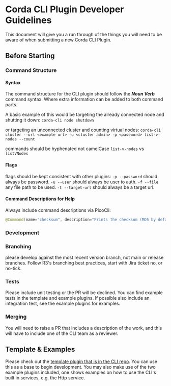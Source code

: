 # Corda CLI Plugin Developer Guidelines
This document will give you a run through of the things you will need to be aware of when submitting a new Corda CLI Plugin. 

## Before Starting

### Command Structure
#### Syntax
The command structure for the CLI plugin should follow the ***Noun Verb*** command syntax. Where extra information can be added to both command parts.

A basic example of this would be targeting the already connected node and shutting it down:
`corda-cli node shutdown`

or targeting an unconnected cluster and counting virtual nodes:
`corda-cli cluster --url <example url> -u <cluster admin> -p <password> list-v-nodes --count`

commands should be hyphenated not camelCase
`list-v-nodes` vs `listVNodes`

#### Flags
flags should be kept consistent with other plugins:
`-p --password` should always be password.
`-u --user` should always be user to auth.
`-f --file` any file path to be used.
`-t --target-url` should always be a target url.

#### Command Descriptions for Help
Always include command descriptions via PicoCli:
```kotlin
@Command(name="checksum", description="Prints the checksum (MD5 by default) of a file to STDOUT.")
```

### Development

### Branching
please develop against the most recent version branch, not main or release branches. Follow R3's branching best practices, start with Jira ticket no, or no-tick.

### Tests
Please include unit testing or the PR will be declined. You can find example tests in the template and example plugins.
If possible also include an integration test, see the example plugins for examples. 

### Merging
You will need to raise a PR that includes a description of the work, and this will have to include one of the CLI team as a reviewer. 

## Template & Examples

Please check out the [template plugin that is in the CLI repo](https://github.com/corda/corda-cli-plugin-host/tree/main/plugins). You can use this as a base to begin development. You may also make use of the two example plugins included, one shows examples on how to use the CLI's built in services, e.g. the Http service.
